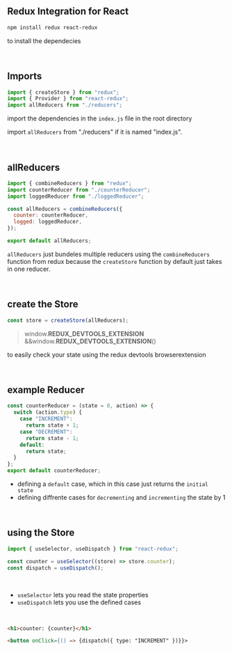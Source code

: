 ## Redux Integration for React

```bash
npm install redux react-redux
```

to install the dependecies

<br>

## Imports

```javascript
import { createStore } from "redux";
import { Provider } from "react-redux";
import allReducers from "./reducers";
```

import the dependencies in the `index.js` file in the root directory

import `allReducers` from "./reducers" if it is named "index.js".

<br>

## allReducers

```javascript
import { combineReducers } from "redux";
import counterReducer from "./counterReducer";
import loggedReducer from "./loggedReducer";

const allReducers = combineReducers({
  counter: counterReducer,
  logged: loggedReducer,
});

export default allReducers;
```

`allReducers` just bundeles multiple reducers using the `combineReducers` function from redux because the `createStore` function by default just takes in one reducer.

<br>

## create the Store

```javascript
const store = createStore(allReducers);
```

> window.**REDUX_DEVTOOLS_EXTENSION** &&window.**REDUX_DEVTOOLS_EXTENSION**()

to easily check your state using the redux devtools browserextension

<br>

## example Reducer

```javascript
const counterReducer = (state = 0, action) => {
  switch (action.type) {
    case "INCREMENT":
      return state + 1;
    case "DECREMENT":
      return state - 1;
    default:
      return state;
  }
};
export default counterReducer;
```

- defining a `default` case, which in this case just returns the `initial state`
- defining diffrente cases for `decrementing` and `incrementing` the state by 1

<br>

## using the Store

```javascript
import { useSelector, useDispatch } from "react-redux";
```

```javascript
const counter = useSelector((store) => store.counter);
const dispatch = useDispatch();
```

<br>

- `useSelector` lets you read the state properties
- `useDispatch` lets you use the defined cases

<br>

```html
<h1>counter: {counter}</h1>
```

```html
<button onClick={() => {dispatch({ type: "INCREMENT" })}}>
```
